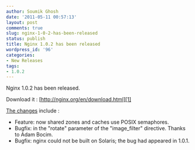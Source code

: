 ```yaml
---
author: Soumik Ghosh
date: '2011-05-11 00:57:13'
layout: post
comments: true
slug: nginx-1-0-2-has-been-released
status: publish
title: Nginx 1.0.2 has been released
wordpress_id: '96'
categories:
- New Releases
tags:
- 1.0.2
---
```


Nginx 1.0.2 has been released.

Download it : [http://nginx.org/en/download.html][1]

[The changes][2] include :

  * Feature: now shared zones and caches use POSIX semaphores.
  * Bugfix: in the "rotate" parameter of the "image_filter" directive. Thanks to Adam Bocim.
  * Bugfix: nginx could not be built on Solaris; the bug had appeared in 1.0.1.

   [1]: http://nginx.org/en/download.html (Download Nginx)
   [2]: http://forum.nginx.org/read.php?27,196950,196950

